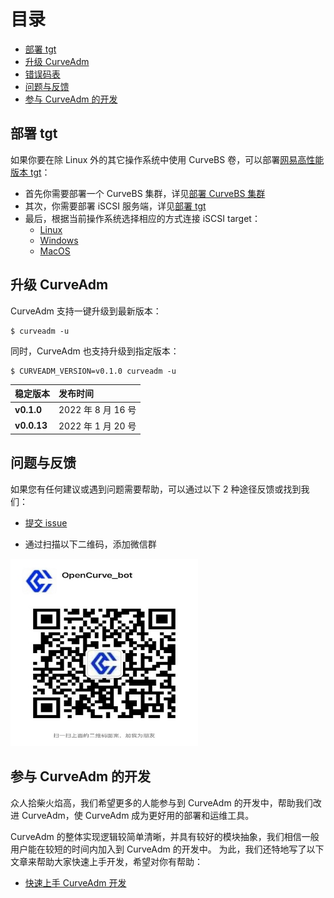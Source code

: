 目录
===

* [部署 tgt](#部署-tgt)
* [升级 CurveAdm](#升级-curveadm)
* [错误码表](#错误码表)
* [问题与反馈](#问题与反馈)
* [参与 CurveAdm 的开发](#参与-curveadm-的开发)

部署 tgt
---

如果你要在除 Linux 外的其它操作系统中使用 CurveBS 卷，可以部署[网易高性能版本 tgt][curve-tgt]：

* 首先你需要部署一个 CurveBS 集群，详见[部署 CurveBS 集群][curvebs-cluster-deployment]
* 其次，你需要部署 iSCSI 服务端，详见[部署 tgt][curve-tgt-deployment]
* 最后，根据当前操作系统选择相应的方式连接 iSCSI target：
  * [Linux][linux-initiator]
  * [Windows][windows-initiator]
  * [MacOS][macos-initiator]

升级 CurveAdm
---

CurveAdm 支持一键升级到最新版本：

```shell
$ curveadm -u
```

同时，CurveAdm 也支持升级到指定版本：

```shell
$ CURVEADM_VERSION=v0.1.0 curveadm -u
```

| 稳定版本    | 发布时间           |
| :---        | :---               |
| **v0.1.0** | 2022 年 8 月 16 号 |
| **v0.0.13** | 2022 年 1 月 20 号 |

问题与反馈
---

如果您有任何建议或遇到问题需要帮助，可以通过以下 2 种途径反馈或找到我们：

* [提交 issue][issue]

* 通过扫描以下二维码，添加微信群

<img src="https://raw.githubusercontent.com/opencurve/curve/master/docs/images/curve-wechat.jpeg" width="300px" height="300px">

参与 CurveAdm 的开发
---

众人拾柴火焰高，我们希望更多的人能参与到 CurveAdm 的开发中，帮助我们改进 CurveAdm，使 CurveAdm 成为更好用的部署和运维工具。

CurveAdm 的整体实现逻辑较简单清晰，并具有较好的模块抽象，我们相信一般用户能在较短的时间内加入到 CurveAdm 的开发中。
为此，我们还特地写了以下文章来帮助大家快速上手开发，希望对你有帮助：

* [快速上手 CurveAdm 开发](develop)

[issue]: https://github.com/opencurve/curveadm/issues
[curve-tgt]: https://github.com/opencurve/curve-tgt
[curvebs-cluster-deployment]: https://github.com/opencurve/curveadm/wiki/curvebs-cluster-deployment
[curve-tgt-deployment]: https://github.com/opencurve/curveadm/wiki/curve-tgt-deployment
[linux-initiator]: https://www.unixmen.com/attach-iscsi-target-disks-linux-servers/
[windows-initiator]: https://jingyan.baidu.com/article/e4511cf37feade2b845eaff8.html
[macos-initiator]: https://apple.stackexchange.com/questions/324745/iscsi-mounts-in-macos
